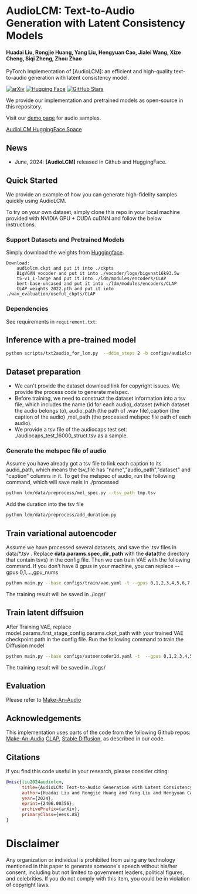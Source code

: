 # AudioLCM: Text-to-Audio Generation with Latent Consistency Models

#### Huadai Liu, Rongjie Huang, Yang Liu, Hengyuan Cao, Jialei Wang, Xize Cheng, Siqi Zheng, Zhou Zhao

PyTorch Implementation of [AudioLCM]: an efficient and high-quality text-to-audio generation with latent consistency model.

[![arXiv](https://img.shields.io/badge/arXiv-Paper-<COLOR>.svg)](https://arxiv.org/abs/2406.00356v1)
[![Hugging Face](https://img.shields.io/badge/%F0%9F%A4%97%20Hugging%20Face-blue)](https://huggingface.co/spaces/AIGC-Audio/AudioLCM)
[![GitHub Stars](https://img.shields.io/github/stars/Text-to-Audio/AudioLCM?style=social)](https://github.com/Text-to-Audio/AudioLCM)

We provide our implementation and pretrained models as open-source in this repository.

Visit our [demo page](https://audiolcm.github.io/) for audio samples.

[AudioLCM HuggingFace Space](https://huggingface.co/spaces/AIGC-Audio/AudioLCM) 

## News
<!-- - Jan, 2023: **[Make-An-Audio](https://arxiv.org/abs/2207.06389)** submitted to arxiv. -->
- June, 2024: **[AudioLCM]** released in Github and HuggingFace. 

## Quick Started
We provide an example of how you can generate high-fidelity samples quickly using AudioLCM.

To try on your own dataset, simply clone this repo in your local machine provided with NVIDIA GPU + CUDA cuDNN and follow the below instructions.


### Support Datasets and Pretrained Models

Simply download the weights from [Huggingface](https://huggingface.co/liuhuadai/AudioLCM).
<!-- Download bert-base-uncased weights from [Hugging Face](https://huggingface.co/google-bert/bert-base-uncased). Down load t5-v1_1-large weights from [Hugging Face](https://huggingface.co/google/t5-v1_1-large). Download CLAP weights from [Hugging Face](https://huggingface.co/microsoft/msclap/blob/main/CLAP_weights_2022.pth).  -->

```
Download:
    audiolcm.ckpt and put it into ./ckpts  
    BigVGAN vocoder and put it into ./vocoder/logs/bigvnat16k93.5w  
    t5-v1_1-large and put it into ./ldm/modules/encoders/CLAP
    bert-base-uncased and put it into ./ldm/modules/encoders/CLAP
    CLAP_weights_2022.pth and put it into ./wav_evaluation/useful_ckpts/CLAP
```
<!-- The directory structure should be:
```
useful_ckpts/
├── bigvgan
│   ├── args.yml
│   └── best_netG.pt
├── CLAP
│   ├── config.yml
│   └── CLAP_weights_2022.pth
└── maa1_full.ckpt
``` -->


### Dependencies
See requirements in `requirement.txt`:

## Inference with a pre-trained model
```bash
python scripts/txt2audio_for_lcm.py  --ddim_steps 2 -b configs/audiolcm.yaml --sample_rate 16000 --vocoder-ckpt  vocoder/logs/bigvnat16k93.5w --outdir results --test-dataset audiocaps  -r ckpt/audiolcm.ckpt
```

## Dataset preparation
- We can't provide the dataset download link for copyright issues. We provide the process code to generate melspec.  
- Before training, we need to construct the dataset information into a tsv file, which includes the name (id for each audio), dataset (which dataset the audio belongs to), audio_path (the path of .wav file),caption (the caption of the audio) ,mel_path (the processed melspec file path of each audio). 
- We provide a tsv file of the audiocaps test set: ./audiocaps_test_16000_struct.tsv as a sample.
### Generate the melspec file of audio
Assume you have already got a tsv file to link each caption to its audio_path, which means the tsv_file has "name","audio_path","dataset" and "caption" columns in it.
To get the melspec of audio, run the following command, which will save mels in ./processed
```bash
python ldm/data/preprocess/mel_spec.py --tsv_path tmp.tsv
```
Add the duration into the tsv file
```bash
python ldm/data/preprocess/add_duration.py
```
## Train variational autoencoder
Assume we have processed several datasets, and save the .tsv files in data/*.tsv . Replace **data.params.spec_dir_path** with the **data**(the directory that contain tsvs) in the config file. Then we can train VAE with the following command. If you don't have 8 gpus in your machine, you can replace --gpus 0,1,...,gpu_nums
```bash
python main.py --base configs/train/vae.yaml -t --gpus 0,1,2,3,4,5,6,7
```
The training result will be saved in ./logs/
## Train latent diffsuion
After Training VAE, replace model.params.first_stage_config.params.ckpt_path with your trained VAE checkpoint path in the config file.
Run the following command to train the Diffusion model
```bash
python main.py --base configs/autoencoder1d.yaml -t  --gpus 0,1,2,3,4,5,6,7
```
The training result will be saved in ./logs/
## Evaluation
Please refer to [Make-An-Audio](https://github.com/Text-to-Audio/Make-An-Audio?tab=readme-ov-file#evaluation)

## Acknowledgements
This implementation uses parts of the code from the following Github repos:
[Make-An-Audio](https://github.com/Text-to-Audio/Make-An-Audio)
[CLAP](https://github.com/LAION-AI/CLAP),
[Stable Diffusion](https://github.com/CompVis/stable-diffusion),
as described in our code.

## Citations ##
If you find this code useful in your research, please consider citing:
```bibtex
@misc{liu2024audiolcm,
      title={AudioLCM: Text-to-Audio Generation with Latent Consistency Models}, 
      author={Huadai Liu and Rongjie Huang and Yang Liu and Hengyuan Cao and Jialei Wang and Xize Cheng and Siqi Zheng and Zhou Zhao},
      year={2024},
      eprint={2406.00356},
      archivePrefix={arXiv},
      primaryClass={eess.AS}
}
```

# Disclaimer ##
Any organization or individual is prohibited from using any technology mentioned in this paper to generate someone's speech without his/her consent, including but not limited to government leaders, political figures, and celebrities. If you do not comply with this item, you could be in violation of copyright laws.
